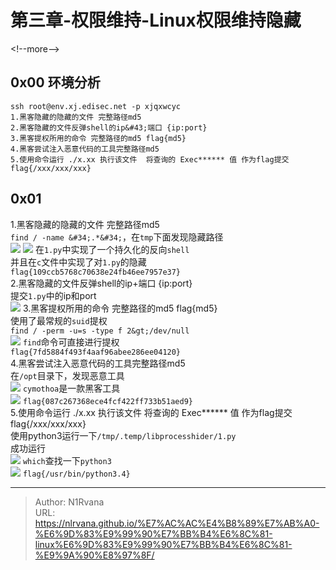 # 第三章-权限维持-Linux权限维持隐藏

  
  
&lt;!--more--&gt;  
## 0x00 环境分析  
```  
ssh root@env.xj.edisec.net -p xjqxwcyc  
1.黑客隐藏的隐藏的文件 完整路径md5  
2.黑客隐藏的文件反弹shell的ip&#43;端口 {ip:port}  
3.黑客提权所用的命令 完整路径的md5 flag{md5}   
4.黑客尝试注入恶意代码的工具完整路径md5  
5.使用命令运行 ./x.xx 执行该文件  将查询的 Exec****** 值 作为flag提交 flag{/xxx/xxx/xxx}  
```  
## 0x01  
1.黑客隐藏的隐藏的文件 完整路径md5  
`find / -name &#34;.*&#34;`，在`tmp`下面发现隐藏路径  
![](https://picture-1304797147.cos.ap-nanjing.myqcloud.com/picture/202405282033736.png)
![](https://picture-1304797147.cos.ap-nanjing.myqcloud.com/picture/202405282035951.png)
在`1.py`中实现了一个持久化的反向`shell`  
并且在`c`文件中实现了对`1.py`的隐藏  
`flag{109ccb5768c70638e24fb46ee7957e37}`  
2.黑客隐藏的文件反弹shell的ip&#43;端口 {ip:port}  
提交`1.py`中的ip和port  
![](https://picture-1304797147.cos.ap-nanjing.myqcloud.com/picture/202405282039294.png)
3.黑客提权所用的命令 完整路径的md5 flag{md5}  
使用了最常规的`suid`提权  
`find / -perm -u=s -type f 2&gt;/dev/null`  
![](https://picture-1304797147.cos.ap-nanjing.myqcloud.com/picture/202405282042058.png)
`find`命令可直接进行提权  
`flag{7fd5884f493f4aaf96abee286ee04120}`  
4.黑客尝试注入恶意代码的工具完整路径md5  
在`/opt`目录下，发现恶意工具  
![](https://picture-1304797147.cos.ap-nanjing.myqcloud.com/picture/202405282044051.png)
`cymothoa`是一款黑客工具  
![](https://picture-1304797147.cos.ap-nanjing.myqcloud.com/picture/202405282045275.png)
`flag{087c267368ece4fcf422ff733b51aed9}`  
5.使用命令运行 ./x.xx 执行该文件  将查询的 Exec****** 值 作为flag提交 flag{/xxx/xxx/xxx}  
使用python3运行一下`/tmp/.temp/libprocesshider/1.py`  
成功运行  
![](https://picture-1304797147.cos.ap-nanjing.myqcloud.com/picture/202405282055274.png)
`which`查找一下`python3`  
![](https://picture-1304797147.cos.ap-nanjing.myqcloud.com/picture/202405282057697.png)
`flag{/usr/bin/python3.4}`  
  

---

> Author: N1Rvana  
> URL: https://nlrvana.github.io/%E7%AC%AC%E4%B8%89%E7%AB%A0-%E6%9D%83%E9%99%90%E7%BB%B4%E6%8C%81-linux%E6%9D%83%E9%99%90%E7%BB%B4%E6%8C%81-%E9%9A%90%E8%97%8F/  

